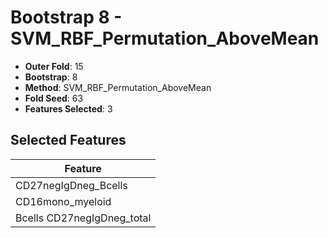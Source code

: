 # Bootstrap 8 - SVM_RBF_Permutation_AboveMean

- **Outer Fold**: 15
- **Bootstrap**: 8
- **Method**: SVM_RBF_Permutation_AboveMean
- **Fold Seed**: 63
- **Features Selected**: 3

## Selected Features

| Feature |
|---------|
| CD27negIgDneg_Bcells |
| CD16mono_myeloid |
| Bcells CD27negIgDneg_total |

